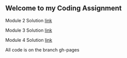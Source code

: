 ## Welcome to my Coding Assignment

Module 2 Solution [link](https://elwirak4.github.io/HTML-CSS-and-Javascript-for-Web-Developers/module2-solution/)


Module 3 Solution [link](https://elwirak4.github.io/HTML-CSS-and-Javascript-for-Web-Developers/module3-solution/)


Module 4 Solution [link](https://elwirak4.github.io/HTML-CSS-and-Javascript-for-Web-Developers/module4-solution/)


All code is on the branch gh-pages

